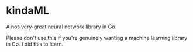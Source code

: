 # kindaML

A not-very-great neural network library in Go. 

Please don't use this if you're genuinely wanting a machine learning library in Go. I did this to learn.

